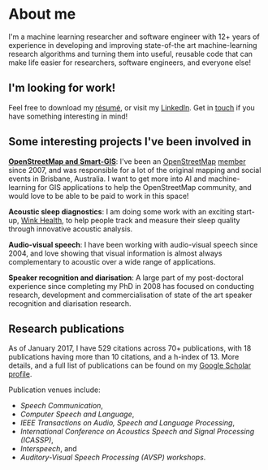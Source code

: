 # About me

I'm a machine learning researcher and software engineer with 12+ years
of experience in developing and improving state-of-the art
machine-learning research algorithms and turning them into useful,
reusable code that can make life easier for researchers, software
engineers, and everyone else!

## I'm looking for work!

Feel free to download my [résumé][resume], or visit my
[LinkedIn][linkedin]. Get in [touch][email] if you have something
interesting in mind!

[resume]: /David%20Dean%20Resume%202017.pdf
[linkedin]: http://linkedin.com/in/davidbdean
[email]: mailto:ddean@ieee.org

## Some interesting projects I've been involved in

[**OpenStreetMap and Smart-GIS**][osmandsmartgis]: I've been an
[OpenStreetMap][osm] [member][osmprofile] since 2007, and was
responsible for a lot of the original mapping and social events in
Brisbane, Australia. I want to get more into AI and machine-learning
for GIS applications to help the OpenStreetMap community, and would
love to be able to be paid to work in this space!

[osmandsmartgis]: /osmandsmartgis
[osm]: http://openstreetmap.org
[osmprofile]: https://www.openstreetmap.org/user/David%20Dean

**Acoustic sleep diagnostics**: I am doing some work with an exciting
start-up, [Wink Health][wink], to help people track and measure their
sleep quality through innovative acoustic analysis.

[wink]: http://winkhealth.com

**Audio-visual speech**: I have been working with audio-visual
speech since 2004, and love showing that visual information is almost
always complementary to acoustic over a wide range of applications.

**Speaker recognition and diarisation**: A large part of my
post-doctoral experience since completing my PhD in 2008 has focused
on conducting research, development and commercialisation of state of
the art speaker recognition and diarisation research.

## Research publications

As of January 2017, I have 529 citations across 70+ publications, with
18 publications having more than 10 citations, and a h-index
of 13. More details, and a full list of publications can be found on
my [Google Scholar profile][scholar].

[scholar]: https://scholar.google.com.au/citations?user=RG75LQYAAAAJ

Publication venues include:

* *Speech Communication*,
* *Computer Speech and Language*,
* *IEEE Transactions on Audio, Speech and Language Processing*,
* *International Conference on Acoustics Speech and Signal Processing (ICASSP)*,
* *Interspeech*, and
* *Auditory-Visual Speech Processing (AVSP) workshops*. 
